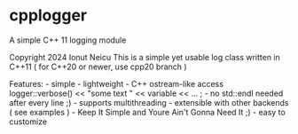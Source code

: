 # cpplogger
A simple C++ 11 logging module

  Copyright 2024 Ionut Neicu
  This is a simple yet usable log class written in C++11 ( for C++20 or newer, use cpp20 branch )
 
  Features:
     - simple
     - lightweight
     - C++ ostream-like access
           logger::verbose() << "some text " << variable << ... ;
     - no std::endl needed after every line ;)
     - supports multithreading
     - extensible with other backends ( see examples )
     - Keep It Simple and Youre Ain't Gonna Need It ;) - easy to customize
